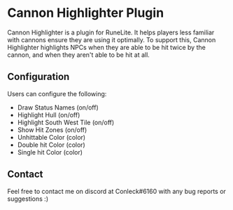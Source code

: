 # Cannon Highlighter Plugin
Cannon Highlighter is a plugin for RuneLite. It helps players less familiar with cannons ensure they are using it optimally. To support this, Cannon Highlighter highlights NPCs when they are able to be hit twice by the cannon, and when they aren't able to be hit at all.

## Configuration
Users can configure the following:
* Draw Status Names (on/off)
* Highlight Hull (on/off)
* Highlight South West Tile (on/off)
* Show Hit Zones (on/off)
* Unhittable Color (color)
* Double hit Color (color)
* Single hit Color (color)

## Contact
Feel free to contact me on discord at Conleck#6160 with any bug reports or suggestions :) 
